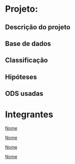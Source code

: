 # Projeto: 

## Descrição do projeto

## Base de dados


## Classificação


## Hipóteses



## ODS usadas



# Integrantes

[Nome]()

[Nome]()

[Nome]()

[Nome]()

